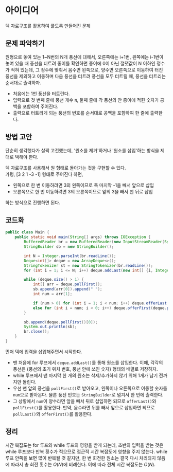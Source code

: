 # 아이디어
덱 자료구조를 활용하여 풀도록 만들어진 문제

## 문제 파악하기
원형으로 놓여 있는 1~N번의 N개 풍선에 대해서, 오른쪽에는 i+1번, 왼쪽에는 i-1번이 놓여 있을 때 풍선을 터트려 종이를 확인하면 종이에 0이 아닌 절댓값이 N 이하인 정수가 적혀 있는데, 그 정수에 맞춰서 음수면 왼쪽으로, 양수면 오른쪽으로 이동하여 터진 풍선을 제외하고 이동하며 다음 풍선을 터트려 풍선을 모두 터트릴 때, 풍선을 터트리는 순서대로 출력하자.
- 처음에는 1번 풍선을 터트린다.
- 입력으로 첫 번째 줄에 풍선 개수 `N`, 둘째 줄에 각 풍선의 안 종이에 적힌 숫자가 공백을 포함하여 주어진다.
- 출력으로 터트리게 되는 풍선의 번호를 순서대로 공백을 포함하여 한 줄에 출력한다.

## 방법 고안
단순히 생각했다가 살짝 고전했는데, '원소를 제거'하거나 '원소를 삽입'하는 방식을 제대로 택해야 한다.

덱 자료구조를 사용해서 원 형태로 돌아가는 것을 구현할 수 있다.   
가령, [3 2 1 -3 -1] 형태로 주어진다 하면,
- 왼쪽으로 한 번 이동하려면 3의 왼쪽이므로 즉 마지막 -1을 빼서 앞으로 삽입
- 오른쪽으로 한 번 이동하려면 3의 오른쪽이므로 앞의 3을 빼서 맨 뒤로 삽입

하는 방식으로 진행하면 된다.


## 코드화
```JAVA
public class Main {
    public static void main(String[] args) throws IOException {
        BufferedReader br = new BufferedReader(new InputStreamReader(System.in));
        StringBuilder sb = new StringBuilder();

        int N = Integer.parseInt(br.readLine());
        Deque<int[]> deque = new ArrayDeque<>();
        StringTokenizer st = new StringTokenizer(br.readLine());
        for (int i = 1; i <= N; i++) deque.addLast(new int[] {i, Integer.parseInt(st.nextToken())});

        while (deque.size() > 1) {
            int[] arr = deque.pollFirst();
            sb.append(arr[0]).append(" ");
            int num = arr[1];

            if (num > 0) for (int i = 1; i < num; i++) deque.offerLast(deque.pollFirst());
            else for (int i = num; i < 0; i++) deque.offerFirst(deque.pollLast());
        }

        sb.append(deque.pollFirst()[0]);
        System.out.println(sb);
        br.close();
    }
}
```

먼저 덱에 입력을 삽입해주면서 시작한다.
- 맨 처음에 for 루프에서 `deque.addLast()`를 통해 원소를 삽입한다. 이때, 각각의 풍선은 {풍선의 초기 위치 번호, 풍선 안에 쓰인 숫자} 형태의 배열로 저장하자.
- while 루프에서 맨 마지막 한 개의 원소는 삭제/추가하지 않기 위해 1개가 남기 전까지만 돌린다.
- 우선 맨 앞의 풍선을 `pollFirst()`로 받아오고, 왼쪽이나 오른쪽으로 이동할 숫자를  `num`으로 받아온다. 물론 풍선 번호는 `StringBuilder`로 넘겨서 한 번에 출력한다.
- 그 상황에서  `num`이 양수라면 앞을 빼서 뒤로 삽입하면 되므로 `offerLast()`와 `pollFirst()`를 활용한다. 만약, 음수라면 뒤를 빼서 앞으로 삽입하면 되므로 `pollLast()`와 `offerFirst()`를 활용한다.

## 정리
시간 복잡도는 for 루프와 while 루프의 영향을 받게 되는데, 초반의 입력을 받는 것은 while 루프보다 반복 횟수가 적으므로 점근적 시간 복잡도에 영향을 주지 않는다. while 루프 안쪽을 보면 많이 반복될 것 같지만, 한 번 회전한 원소는 결국 다시 처리되지 않음에 따라서 총 회전 횟수는 $O(N)$에 비례한다. 이에 따라 전체 시간 복잡도는 $O(N)$.
